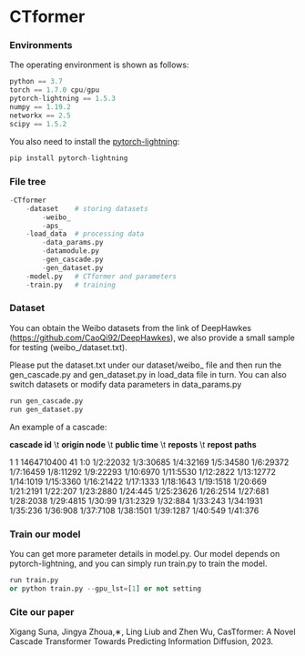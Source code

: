 # CTformer

### Environments

The operating environment is shown as follows:

```python
python == 3.7
torch == 1.7.0 cpu/gpu
pytorch-lightning == 1.5.3
numpy == 1.19.2
networkx == 2.5
scipy == 1.5.2
```

You also need to install the [pytorch-lightning](https://www.pytorchlightning.ai/):

```python
pip install pytorch-lightning
```

### File tree

```python
-CTformer
    -dataset    # storing datasets
        -weibo_
        -aps_
    -load_data  # processing data
        -data_params.py
        -datamodule.py
        -gen_cascade.py
        -gen_dataset.py
    -model.py   # CTformer and parameters
    -train.py   # training
```



### Dataset

You can obtain the Weibo datasets from the link of DeepHawkes (https://github.com/CaoQi92/DeepHawkes), we also provide a small sample for testing (weibo_/dataset.txt).

Please put the dataset.txt under our dataset/weibo_ file and then run the gen_cascade.py and gen_dataset.py in load_data file in turn. You can also switch datasets or modify data parameters in data_params.py

```python
run gen_cascade.py
run gen_dataset.py
```

An example of a cascade: 

**cascade id** \t **origin node** \t **public time** \t **reposts** \t **repost paths**

1	1	1464710400	41	1:0 1/2:22032 1/3:30685 1/4:32169 1/5:34580 1/6:29372 1/7:16459 1/8:11292 1/9:22293 1/10:6970 1/11:5530 1/12:2822 1/13:12772 1/14:1019 1/15:3360 1/16:21422 1/17:1333 1/18:1643 1/19:1518 1/20:669 1/21:2191 1/22:207 1/23:2880 1/24:445 1/25:23626 1/26:2514 1/27:681 1/28:2038 1/29:4815 1/30:99 1/31:2329 1/32:884 1/33:243 1/34:1931 1/35:236 1/36:908 1/37:7108 1/38:1501 1/39:1287 1/40:549 1/41:376

### Train our model

You can get more parameter details in model.py. Our model depends on pytorch-lightning, and you can simply run train.py to train the model.

```python
run train.py
or python train.py --gpu_lst=[1] or not setting
```

### Cite our paper 
Xigang Suna, Jingya Zhoua,∗, Ling Liub and Zhen Wu, CasTformer: A Novel Cascade Transformer Towards Predicting Information Diffusion, 2023.
